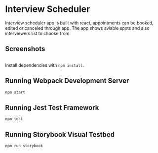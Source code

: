 # Interview Scheduler

Interview scheduler app is built with react, appointments can be booked, edited or canceled through app. The app shows aviable spots and also interviewers list to choose from.

## Screenshots
![]()



Install dependencies with `npm install`.

## Running Webpack Development Server

```sh
npm start
```

## Running Jest Test Framework

```sh
npm test
```

## Running Storybook Visual Testbed

```sh
npm run storybook
```
